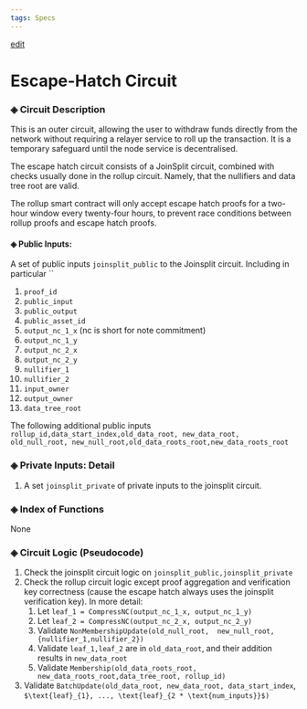 ```yaml
---
tags: Specs
---
```

[edit](https://hackmd.io/MKKHuoewSNOD8_QwgOhJCQ)
# Escape-Hatch Circuit

### ◈ Circuit Description

This is an outer circuit, allowing the user to withdraw funds directly from the network without requiring a relayer service to roll up the transaction. It is a temporary safeguard until the node service is decentralised.

The escape hatch circuit consists of a JoinSplit circuit, combined with checks usually done in the rollup circuit. Namely, that the nullifiers and data tree root are valid.

The rollup smart contract will only accept escape hatch proofs for a two-hour window every twenty-four hours, to prevent race conditions between rollup proofs and escape hatch proofs.

#### ◈ Public Inputs: 
A set of public inputs `joinsplit_public` to the Joinsplit circuit. Including in particular ``
1. `proof_id`
2. `public_input`
3. `public_output`
4. `public_asset_id`
5. `output_nc_1_x`  (nc is short for note commitment)
6. `output_nc_1_y`
7. `output_nc_2_x`
8. `output_nc_2_y`
9. `nullifier_1`
10. `nullifier_2`
11. `input_owner`
12. `output_owner`
13. `data_tree_root`

The following additional public inputs
`rollup_id,data_start_index,old_data_root, new_data_root, old_null_root, new_null_root,old_data_roots_root,new_data_roots_root`

### ◈ Private Inputs: Detail
1. A set `joinsplit_private` of private inputs to the joinsplit circuit.

### ◈ Index of Functions

None

### ◈ Circuit Logic (Pseudocode)
1. Check the joinsplit circuit logic on `joinsplit_public,joinsplit_private`
2. Check the rollup circuit logic except proof aggregation and verification key correctness (cause the escape hatch always uses the joinsplit verification key). 
In more detail:
      1. Let `leaf_1 = CompressNC(output_nc_1_x, output_nc_1_y)`
      1. Let `leaf_2 = CompressNC(output_nc_2_x, output_nc_2_y)`
    6. Validate `NonMembershipUpdate(old_null_root,  new_null_root, {nullifier_1,nullifier_2})`
    7. Validate `leaf_1,leaf_2` are in `old_data_root`, and their addition results in `new_data_root` 
    8. Validate `Membership(old_data_roots_root, new_data_roots_root,data_tree_root, rollup_id)`
5. Validate `BatchUpdate(old_data_root, new_data_root, data_start_index`, `$\text{leaf}_{1}, ..., \text{leaf}_{2 * \text{num_inputs}}$)`
